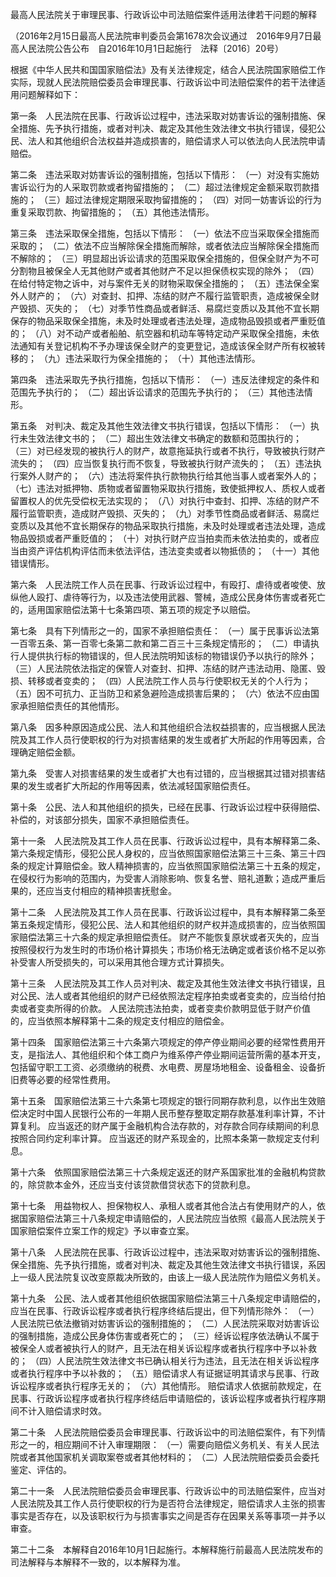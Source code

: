 最高人民法院关于审理民事、行政诉讼中司法赔偿案件适用法律若干问题的解释


（2016年2月15日最高人民法院审判委员会第1678次会议通过 2016年9月7日最高人民法院公告公布 自2016年10月1日起施行 法释〔2016〕20号）

根据《中华人民共和国国家赔偿法》及有关法律规定，结合人民法院国家赔偿工作实际，现就人民法院赔偿委员会审理民事、行政诉讼中司法赔偿案件的若干法律适用问题解释如下：

第一条 人民法院在民事、行政诉讼过程中，违法采取对妨害诉讼的强制措施、保全措施、先予执行措施，或者对判决、裁定及其他生效法律文书执行错误，侵犯公民、法人和其他组织合法权益并造成损害的，赔偿请求人可以依法向人民法院申请赔偿。

第二条 违法采取对妨害诉讼的强制措施，包括以下情形：
（一）对没有实施妨害诉讼行为的人采取罚款或者拘留措施的；
（二）超过法律规定金额采取罚款措施的；
（三）超过法律规定期限采取拘留措施的；
（四）对同一妨害诉讼的行为重复采取罚款、拘留措施的；
（五）其他违法情形。

第三条 违法采取保全措施，包括以下情形：
（一）依法不应当采取保全措施而采取的；
（二）依法不应当解除保全措施而解除，或者依法应当解除保全措施而不解除的；
（三）明显超出诉讼请求的范围采取保全措施的，但保全财产为不可分割物且被保全人无其他财产或者其他财产不足以担保债权实现的除外；
（四）在给付特定物之诉中，对与案件无关的财物采取保全措施的；
（五）违法保全案外人财产的；
（六）对查封、扣押、冻结的财产不履行监管职责，造成被保全财产毁损、灭失的；
（七）对季节性商品或者鲜活、易腐烂变质以及其他不宜长期保存的物品采取保全措施，未及时处理或者违法处理，造成物品毁损或者严重贬值的；
（八）对不动产或者船舶、航空器和机动车等特定动产采取保全措施，未依法通知有关登记机构不予办理该保全财产的变更登记，造成该保全财产所有权被转移的；
（九）违法采取行为保全措施的；
（十）其他违法情形。

第四条 违法采取先予执行措施，包括以下情形：
（一）违反法律规定的条件和范围先予执行的；
（二）超出诉讼请求的范围先予执行的；
（三）其他违法情形。

第五条 对判决、裁定及其他生效法律文书执行错误，包括以下情形：
（一）执行未生效法律文书的；
（二）超出生效法律文书确定的数额和范围执行的；
（三）对已经发现的被执行人的财产，故意拖延执行或者不执行，导致被执行财产流失的；
（四）应当恢复执行而不恢复，导致被执行财产流失的；
（五）违法执行案外人财产的；
（六）违法将案件执行款物执行给其他当事人或者案外人的；
（七）违法对抵押物、质物或者留置物采取执行措施，致使抵押权人、质权人或者留置权人的优先受偿权无法实现的；
（八）对执行中查封、扣押、冻结的财产不履行监管职责，造成财产毁损、灭失的；
（九）对季节性商品或者鲜活、易腐烂变质以及其他不宜长期保存的物品采取执行措施，未及时处理或者违法处理，造成物品毁损或者严重贬值的；
（十）对执行财产应当拍卖而未依法拍卖的，或者应当由资产评估机构评估而未依法评估，违法变卖或者以物抵债的；
（十一）其他错误情形。

第六条 人民法院工作人员在民事、行政诉讼过程中，有殴打、虐待或者唆使、放纵他人殴打、虐待等行为，以及违法使用武器、警械，造成公民身体伤害或者死亡的，适用国家赔偿法第十七条第四项、第五项的规定予以赔偿。

第七条 具有下列情形之一的，国家不承担赔偿责任：
（一）属于民事诉讼法第一百零五条、第一百零七条第二款和第二百三十三条规定情形的；
（二）申请执行人提供执行标的物错误的，但人民法院明知该标的物错误仍予以执行的除外；
（三）人民法院依法指定的保管人对查封、扣押、冻结的财产违法动用、隐匿、毁损、转移或者变卖的；
（四）人民法院工作人员与行使职权无关的个人行为；
（五）因不可抗力、正当防卫和紧急避险造成损害后果的；
（六）依法不应由国家承担赔偿责任的其他情形。

第八条 因多种原因造成公民、法人和其他组织合法权益损害的，应当根据人民法院及其工作人员行使职权的行为对损害结果的发生或者扩大所起的作用等因素，合理确定赔偿金额。

第九条 受害人对损害结果的发生或者扩大也有过错的，应当根据其过错对损害结果的发生或者扩大所起的作用等因素，依法减轻国家赔偿责任。

第十条 公民、法人和其他组织的损失，已经在民事、行政诉讼过程中获得赔偿、补偿的，对该部分损失，国家不承担赔偿责任。

第十一条 人民法院及其工作人员在民事、行政诉讼过程中，具有本解释第二条、第六条规定情形，侵犯公民人身权的，应当依照国家赔偿法第三十三条、第三十四条的规定计算赔偿金。致人精神损害的，应当依照国家赔偿法第三十五条的规定，在侵权行为影响的范围内，为受害人消除影响、恢复名誉、赔礼道歉；造成严重后果的，还应当支付相应的精神损害抚慰金。

第十二条 人民法院及其工作人员在民事、行政诉讼过程中，具有本解释第二条至第五条规定情形，侵犯公民、法人和其他组织的财产权并造成损害的，应当依照国家赔偿法第三十六条的规定承担赔偿责任。
财产不能恢复原状或者灭失的，应当按照侵权行为发生时的市场价格计算损失；市场价格无法确定或者该价格不足以弥补受害人所受损失的，可以采用其他合理方式计算损失。

第十三条 人民法院及其工作人员对判决、裁定及其他生效法律文书执行错误，且对公民、法人或者其他组织的财产已经依照法定程序拍卖或者变卖的，应当给付拍卖或者变卖所得的价款。
人民法院违法拍卖，或者变卖价款明显低于财产价值的，应当依照本解释第十二条的规定支付相应的赔偿金。

第十四条 国家赔偿法第三十六条第六项规定的停产停业期间必要的经常性费用开支，是指法人、其他组织和个体工商户为维系停产停业期间运营所需的基本开支，包括留守职工工资、必须缴纳的税费、水电费、房屋场地租金、设备租金、设备折旧费等必要的经常性费用。

第十五条 国家赔偿法第三十六条第七项规定的银行同期存款利息，以作出生效赔偿决定时中国人民银行公布的一年期人民币整存整取定期存款基准利率计算，不计算复利。
应当返还的财产属于金融机构合法存款的，对存款合同存续期间的利息按照合同约定利率计算。
应当返还的财产系现金的，比照本条第一款规定支付利息。

第十六条 依照国家赔偿法第三十六条规定返还的财产系国家批准的金融机构贷款的，除贷款本金外，还应当支付该贷款借贷状态下的贷款利息。

第十七条 用益物权人、担保物权人、承租人或者其他合法占有使用财产的人，依据国家赔偿法第三十八条规定申请赔偿的，人民法院应当依照《最高人民法院关于国家赔偿案件立案工作的规定》予以审查立案。

第十八条 人民法院在民事、行政诉讼过程中，违法采取对妨害诉讼的强制措施、保全措施、先予执行措施，或者对判决、裁定及其他生效法律文书执行错误，系因上一级人民法院复议改变原裁决所致的，由该上一级人民法院作为赔偿义务机关。

第十九条 公民、法人或者其他组织依据国家赔偿法第三十八条规定申请赔偿的，应当在民事、行政诉讼程序或者执行程序终结后提出，但下列情形除外：
（一）人民法院已依法撤销对妨害诉讼的强制措施的；
（二）人民法院采取对妨害诉讼的强制措施，造成公民身体伤害或者死亡的；
（三）经诉讼程序依法确认不属于被保全人或者被执行人的财产，且无法在相关诉讼程序或者执行程序中予以补救的；
（四）人民法院生效法律文书已确认相关行为违法，且无法在相关诉讼程序或者执行程序中予以补救的；
（五）赔偿请求人有证据证明其请求与民事、行政诉讼程序或者执行程序无关的；
（六）其他情形。
赔偿请求人依据前款规定，在民事、行政诉讼程序或者执行程序终结后申请赔偿的，该诉讼程序或者执行程序期间不计入赔偿请求时效。

第二十条 人民法院赔偿委员会审理民事、行政诉讼中的司法赔偿案件，有下列情形之一的，相应期间不计入审理期限：
（一）需要向赔偿义务机关、有关人民法院或者其他国家机关调取案卷或者其他材料的；
（二）人民法院赔偿委员会委托鉴定、评估的。

第二十一条 人民法院赔偿委员会审理民事、行政诉讼中的司法赔偿案件，应当对人民法院及其工作人员行使职权的行为是否符合法律规定，赔偿请求人主张的损害事实是否存在，以及该职权行为与损害事实之间是否存在因果关系等事项一并予以审查。

第二十二条 本解释自2016年10月1日起施行。本解释施行前最高人民法院发布的司法解释与本解释不一致的，以本解释为准。